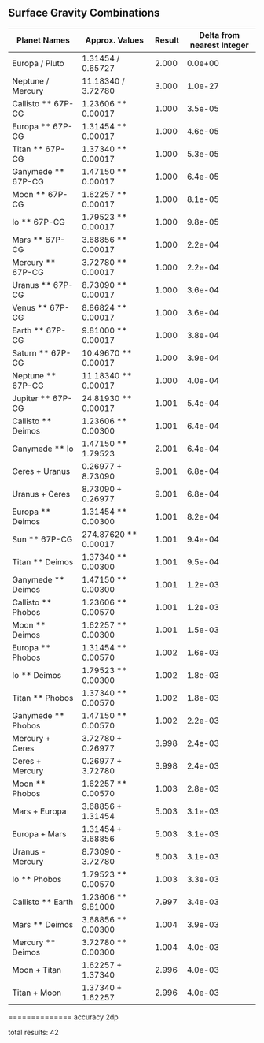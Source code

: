 ## Surface Gravity Combinations

| Planet Names | Approx. Values | Result | Delta from nearest Integer |
|---|---|---|---|
| Europa / Pluto | 1.31454 / 0.65727 | 2.000 | 0.0e+00 |
| Neptune / Mercury | 11.18340 / 3.72780 | 3.000 | 1.0e-27 |
| Callisto ** 67P-CG | 1.23606 ** 0.00017 | 1.000 | 3.5e-05 |
| Europa ** 67P-CG | 1.31454 ** 0.00017 | 1.000 | 4.6e-05 |
| Titan ** 67P-CG | 1.37340 ** 0.00017 | 1.000 | 5.3e-05 |
| Ganymede ** 67P-CG | 1.47150 ** 0.00017 | 1.000 | 6.4e-05 |
| Moon ** 67P-CG | 1.62257 ** 0.00017 | 1.000 | 8.1e-05 |
| Io ** 67P-CG | 1.79523 ** 0.00017 | 1.000 | 9.8e-05 |
| Mars ** 67P-CG | 3.68856 ** 0.00017 | 1.000 | 2.2e-04 |
| Mercury ** 67P-CG | 3.72780 ** 0.00017 | 1.000 | 2.2e-04 |
| Uranus ** 67P-CG | 8.73090 ** 0.00017 | 1.000 | 3.6e-04 |
| Venus ** 67P-CG | 8.86824 ** 0.00017 | 1.000 | 3.6e-04 |
| Earth ** 67P-CG | 9.81000 ** 0.00017 | 1.000 | 3.8e-04 |
| Saturn ** 67P-CG | 10.49670 ** 0.00017 | 1.000 | 3.9e-04 |
| Neptune ** 67P-CG | 11.18340 ** 0.00017 | 1.000 | 4.0e-04 |
| Jupiter ** 67P-CG | 24.81930 ** 0.00017 | 1.001 | 5.4e-04 |
| Callisto ** Deimos | 1.23606 ** 0.00300 | 1.001 | 6.4e-04 |
| Ganymede ** Io | 1.47150 ** 1.79523 | 2.001 | 6.4e-04 |
| Ceres + Uranus | 0.26977 + 8.73090 | 9.001 | 6.8e-04 |
| Uranus + Ceres | 8.73090 + 0.26977 | 9.001 | 6.8e-04 |
| Europa ** Deimos | 1.31454 ** 0.00300 | 1.001 | 8.2e-04 |
| Sun ** 67P-CG | 274.87620 ** 0.00017 | 1.001 | 9.4e-04 |
| Titan ** Deimos | 1.37340 ** 0.00300 | 1.001 | 9.5e-04 |
| Ganymede ** Deimos | 1.47150 ** 0.00300 | 1.001 | 1.2e-03 |
| Callisto ** Phobos | 1.23606 ** 0.00570 | 1.001 | 1.2e-03 |
| Moon ** Deimos | 1.62257 ** 0.00300 | 1.001 | 1.5e-03 |
| Europa ** Phobos | 1.31454 ** 0.00570 | 1.002 | 1.6e-03 |
| Io ** Deimos | 1.79523 ** 0.00300 | 1.002 | 1.8e-03 |
| Titan ** Phobos | 1.37340 ** 0.00570 | 1.002 | 1.8e-03 |
| Ganymede ** Phobos | 1.47150 ** 0.00570 | 1.002 | 2.2e-03 |
| Mercury + Ceres | 3.72780 + 0.26977 | 3.998 | 2.4e-03 |
| Ceres + Mercury | 0.26977 + 3.72780 | 3.998 | 2.4e-03 |
| Moon ** Phobos | 1.62257 ** 0.00570 | 1.003 | 2.8e-03 |
| Mars + Europa | 3.68856 + 1.31454 | 5.003 | 3.1e-03 |
| Europa + Mars | 1.31454 + 3.68856 | 5.003 | 3.1e-03 |
| Uranus - Mercury | 8.73090 - 3.72780 | 5.003 | 3.1e-03 |
| Io ** Phobos | 1.79523 ** 0.00570 | 1.003 | 3.3e-03 |
| Callisto ** Earth | 1.23606 ** 9.81000 | 7.997 | 3.4e-03 |
| Mars ** Deimos | 3.68856 ** 0.00300 | 1.004 | 3.9e-03 |
| Mercury ** Deimos | 3.72780 ** 0.00300 | 1.004 | 4.0e-03 |
| Moon + Titan | 1.62257 + 1.37340 | 2.996 | 4.0e-03 |
| Titan + Moon | 1.37340 + 1.62257 | 2.996 | 4.0e-03 |
==============
accuracy 2dp

total results: 42
